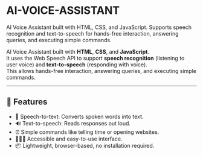 # AI-VOICE-ASSISTANT
AI Voice Assistant built with HTML, CSS, and JavaScript. Supports speech recognition and text-to-speech for hands-free interaction, answering queries, and executing simple commands.

AI Voice Assistant built with **HTML**, **CSS**, and **JavaScript**.  
It uses the Web Speech API to support **speech recognition** (listening to user voice) and **text-to-speech** (responding with voice).  
This allows hands-free interaction, answering queries, and executing simple commands.

---

## 🚀 Features
- 🎤 Speech-to-text: Converts spoken words into text.
- 🔊 Text-to-speech: Reads responses out loud.
- ⏰ Simple commands like telling time or opening websites.
- 🧑‍🤝‍🧑 Accessible and easy-to-use interface.
- 📦 Lightweight, browser-based, no installation required.
